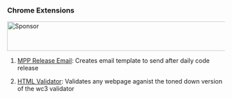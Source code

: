 ### Chrome Extensions

<a target='_blank' rel='nofollow' href='https://app.codesponsor.io/link/j3Ed6iS94CfKbEw8PDgs2f8g/hozefaj/chrome_extensions'>
  <img alt='Sponsor' width='888' height='68' src='https://app.codesponsor.io/embed/j3Ed6iS94CfKbEw8PDgs2f8g/hozefaj/chrome_extensions.svg' />
</a>

1. [MPP Release Email](https://chrome.google.com/webstore/detail/mpp-release-email/oajfiibijleiaopkkmgdphjgdicolcmb): Creates email template to send after daily code release

2. [HTML Validator](https://chrome.google.com/webstore/detail/html-validator/jpjlkcamghnaeabinbcolngkgkpdfgod): Validates any webpage aganist the toned down version of the wc3 validator 
